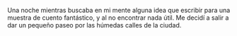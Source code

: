Una noche mientras buscaba en mi mente alguna idea que escribir
para una muestra de cuento fantástico, y al no encontrar nada útil. 
Me decidí a salir a dar un pequeño paseo por las húmedas calles 
de la ciudad.